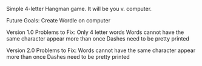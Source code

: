 Simple 4-letter Hangman game.
It will be you v. computer.

Future Goals:
    Create Wordle on computer

Version 1.0
Problems to Fix:
    Only 4 letter words
    Words cannot have the same character appear more than once
    Dashes need to be pretty printed 

Version 2.0
Problems to Fix:
    Words cannot have the same character appear more than once
    Dashes need to be pretty printed 
